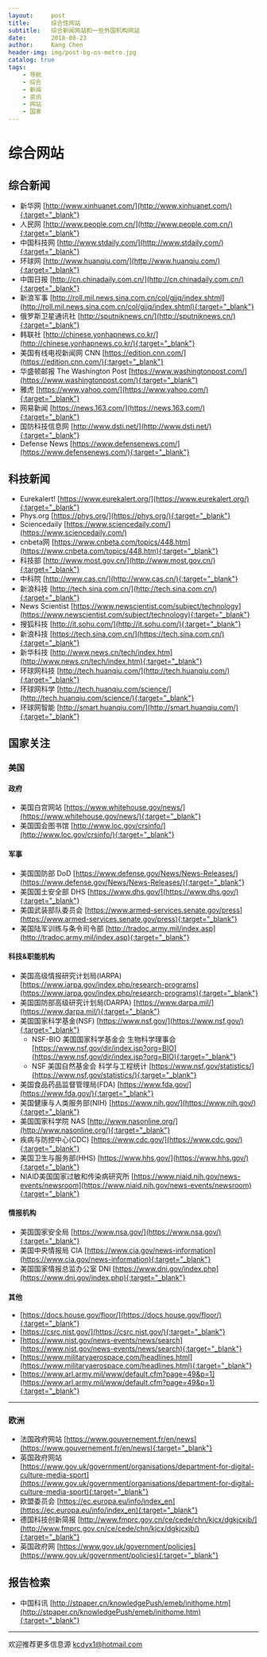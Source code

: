 ```yaml
---
layout:     post
title:      综合性网站
subtitle:   综合新闻网站和一些外国机构网站
date:       2018-08-23
author:     Kang Chen
header-img: img/post-bg-os-metro.jpg
catalog: true
tags:
    - 导航
    - 综合
    - 新闻
    - 资讯
    - 网站
    - 国家
---
```

# 综合网站

## 综合新闻

- 新华网 [http://www.xinhuanet.com/](http://www.xinhuanet.com/){:target="_blank"}
- 人民网 [http://www.people.com.cn/](http://www.people.com.cn/){:target="_blank"}
- 中国科技网 [http://www.stdaily.com/](http://www.stdaily.com/){:target="_blank"}
- 环球网 [http://www.huanqiu.com/](http://www.huanqiu.com/){:target="_blank"}
- 中国日报 [http://cn.chinadaily.com.cn/](http://cn.chinadaily.com.cn/){:target="_blank"}
- 新浪军事 [http://roll.mil.news.sina.com.cn/col/gjjq/index.shtml](http://roll.mil.news.sina.com.cn/col/gjjq/index.shtml){:target="_blank"}
- 俄罗斯卫星通讯社 [http://sputniknews.cn/](http://sputniknews.cn/){:target="_blank"}
- 韩联社 [http://chinese.yonhapnews.co.kr/](http://chinese.yonhapnews.co.kr/){:target="_blank"}
- 美国有线电视新闻网 CNN [https://edition.cnn.com/](https://edition.cnn.com/){:target="_blank"}
- 华盛顿邮报 The Washington Post [https://www.washingtonpost.com/](https://www.washingtonpost.com/){:target="_blank"}
- 雅虎 [https://www.yahoo.com/](https://www.yahoo.com/){:target="_blank"}
- 网易新闻 [https://news.163.com/](https://news.163.com/){:target="_blank"}
- 国防科技信息网 [http://www.dsti.net/](http://www.dsti.net/){:target="_blank"}
- Defense News [https://www.defensenews.com/](https://www.defensenews.com/){:target="_blank"}

## 科技新闻

- Eurekalert! [https://www.eurekalert.org/](https://www.eurekalert.org/){:target="_blank"}
- Phys.org [https://phys.org/](https://phys.org/){:target="_blank"}
- Sciencedaily [https://www.sciencedaily.com/](https://www.sciencedaily.com/)
- cnbeta网 [https://www.cnbeta.com/topics/448.htm](https://www.cnbeta.com/topics/448.htm){:target="_blank"}
- 科技部 [http://www.most.gov.cn/](http://www.most.gov.cn/){:target="_blank"}
- 中科院 [http://www.cas.cn/](http://www.cas.cn/){:target="_blank"}
- 新浪科技 [http://tech.sina.com.cn/](http://tech.sina.com.cn/){:target="_blank"}
- News Scientist [https://www.newscientist.com/subject/technology](https://www.newscientist.com/subject/technology){:target="_blank"}
- 搜狐科技 [http://it.sohu.com/](http://it.sohu.com/){:target="_blank"}
- 新浪科技 [https://tech.sina.com.cn/](https://tech.sina.com.cn/){:target="_blank"}
- 新华科技 [http://www.news.cn/tech/index.htm](http://www.news.cn/tech/index.htm){:target="_blank"}
- 环球网科技 [http://tech.huanqiu.com/](http://tech.huanqiu.com/){:target="_blank"}
- 环球网科学 [http://tech.huanqiu.com/science/](http://tech.huanqiu.com/science/){:target="_blank"}
- 环球网智能 [http://smart.huanqiu.com/](http://smart.huanqiu.com/){:target="_blank"}

## 国家关注

### 美国

#### 政府

- 美国白宫网站 [https://www.whitehouse.gov/news/](https://www.whitehouse.gov/news/){:target="_blank"}
- 美国国会图书馆 [http://www.loc.gov/crsinfo/](http://www.loc.gov/crsinfo/){:target="_blank"}

#### 军事

- 美国国防部 DoD  [https://www.defense.gov/News/News-Releases/](https://www.defense.gov/News/News-Releases/){:target="_blank"}
- 美国国土安全部 DHS [https://www.dhs.gov/](https://www.dhs.gov/){:target="_blank"}
- 美国武装部队委员会 [https://www.armed-services.senate.gov/press](https://www.armed-services.senate.gov/press){:target="_blank"}
- 美国陆军训练与条令司令部 [http://tradoc.army.mil/index.asp](http://tradoc.army.mil/index.asp){:target="_blank"}


#### 科技&职能机构

- 美国高级情报研究计划局(IARPA)[https://www.iarpa.gov/index.php/research-programs](https://www.iarpa.gov/index.php/research-programs){:target="_blank"}
- 美国国防部高级研究计划局(DARPA) [https://www.darpa.mil/](https://www.darpa.mil/){:target="_blank"}
- 美国国家科学基金(NSF) [https://www.nsf.gov/](https://www.nsf.gov/){:target="_blank"}
    - NSF-BIO 美国国家科学基金会 生物科学理事会 [https://www.nsf.gov/dir/index.jsp?org=BIO](https://www.nsf.gov/dir/index.jsp?org=BIO){:target="_blank"}
    - NSF 美国自然基金会 科学与工程统计 [https://www.nsf.gov/statistics/](https://www.nsf.gov/statistics/){:target="_blank"}
- 美国食品药品监督管理局(FDA) [https://www.fda.gov/](https://www.fda.gov/){:target="_blank"}
- 美国健康与人类服务部(NIH) [https://www.nih.gov/](https://www.nih.gov/){:target="_blank"}
- 美国国家科学院 NAS [http://www.nasonline.org/](http://www.nasonline.org/){:target="_blank"}
- 疾病与防控中心(CDC) [https://www.cdc.gov/](https://www.cdc.gov/){:target="_blank"}
- 美国卫生与服务部(HHS) [https://www.hhs.gov/](https://www.hhs.gov/){:target="_blank"}
- NIAID美国国家过敏和传染病研究所 [https://www.niaid.nih.gov/news-events/newsroom](https://www.niaid.nih.gov/news-events/newsroom){:target="_blank"}

#### 情报机构

- 美国国家安全局 [https://www.nsa.gov/](https://www.nsa.gov/){:target="_blank"}
- 美国中央情报局 CIA [https://www.cia.gov/news-information](https://www.cia.gov/news-information){:target="_blank"}
- 美国国家情报总监办公室 DNI [https://www.dni.gov/index.php](https://www.dni.gov/index.php){:target="_blank"}

#### 其他

- [https://docs.house.gov/floor/](https://docs.house.gov/floor/){:target="_blank"}
- [https://csrc.nist.gov/](https://csrc.nist.gov/){:target="_blank"}
- [https://www.nist.gov/news-events/news/search](https://www.nist.gov/news-events/news/search){:target="_blank"}
- [https://www.militaryaerospace.com/headlines.html](https://www.militaryaerospace.com/headlines.html){:target="_blank"}
- [https://www.arl.army.mil/www/default.cfm?page=49&p=1](https://www.arl.army.mil/www/default.cfm?page=49&p=1){:target="_blank"}

----

### 欧洲

- 法国政府网站 [https://www.gouvernement.fr/en/news](https://www.gouvernement.fr/en/news){:target="_blank"}
- 英国政府网站[https://www.gov.uk/government/organisations/department-for-digital-culture-media-sport](https://www.gov.uk/government/organisations/department-for-digital-culture-media-sport){:target="_blank"}
- 欧盟委员会 [https://ec.europa.eu/info/index_en](https://ec.europa.eu/info/index_en){:target="_blank"}
- 德国科技创新简报 [http://www.fmprc.gov.cn/ce/cede/chn/kjcx/dgkjcxjb/](http://www.fmprc.gov.cn/ce/cede/chn/kjcx/dgkjcxjb/){:target="_blank"}
- 英国政府网 [https://www.gov.uk/government/policies](https://www.gov.uk/government/policies){:target="_blank"}

## 报告检索

- 中国科讯 [http://stpaper.cn/knowledgePush/emeb/inithome.htm](http://stpaper.cn/knowledgePush/emeb/inithome.htm){:target="_blank"}

----

欢迎推荐更多信息源 [kcdyx1@hotmail.com](mailto:kcdyx1@hotmail.com)